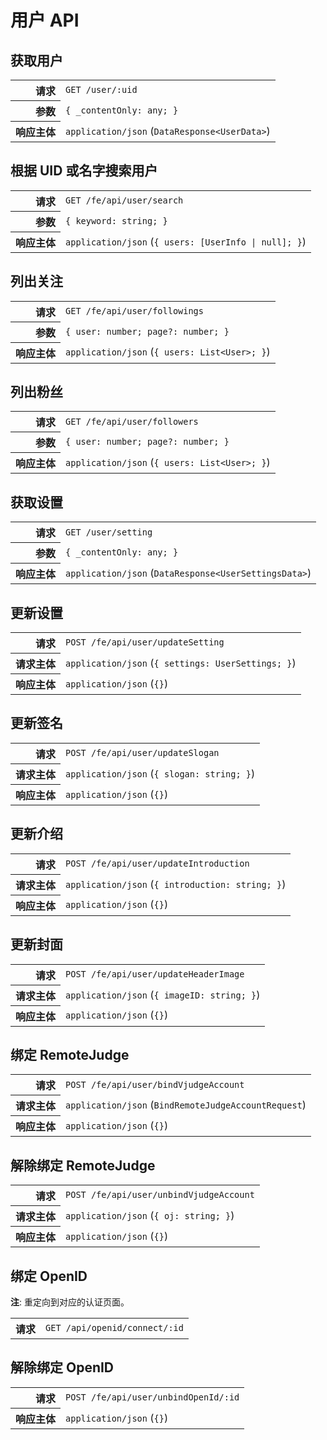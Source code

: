 # 用户 API

## 获取用户

<table>
  <tr>
    <th align="right">请求</th>
    <td><code>GET /user/:uid</code></td>
  </tr>
  <tr>
    <th align="right">参数</th>
    <td><code>{ _contentOnly: any; }</code></td>
  </tr>
  <tr>
    <th align="right">响应主体</th>
    <td><code>application/json</code> (<code>DataResponse&lt;UserData&gt;</code>)</td>
  </tr>
</table>

## 根据 UID 或名字搜索用户

<table>
  <tr>
    <th align="right">请求</th>
    <td><code>GET /fe/api/user/search</code></td>
  </tr>
  <tr>
    <th align="right">参数</th>
    <td><code>{ keyword: string; }</code></td>
  </tr>
  <tr>
    <th align="right">响应主体</th>
    <td><code>application/json</code> (<code>{ users: [UserInfo | null]; }</code>)</td>
  </tr>
</table>

## 列出关注

<table>
  <tr>
    <th align="right">请求</th>
    <td><code>GET /fe/api/user/followings</code></td>
  </tr>
  <tr>
    <th align="right">参数</th>
    <td><code>{ user: number; page?: number; }</code></td>
  </tr>
  <tr>
    <th align="right">响应主体</th>
    <td><code>application/json</code> (<code>{ users: List&lt;User&gt;; }</code>)</td>
  </tr>
</table>

## 列出粉丝

<table>
  <tr>
    <th align="right">请求</th>
    <td><code>GET /fe/api/user/followers</code></td>
  </tr>
  <tr>
    <th align="right">参数</th>
    <td><code>{ user: number; page?: number; }</code></td>
  </tr>
  <tr>
    <th align="right">响应主体</th>
    <td><code>application/json</code> (<code>{ users: List&lt;User&gt;; }</code>)</td>
  </tr>
</table>

## 获取设置

<table>
  <tr>
    <th align="right">请求</th>
    <td><code>GET /user/setting</code></td>
  </tr>
  <tr>
    <th align="right">参数</th>
    <td><code>{ _contentOnly: any; }</code></td>
  </tr>
  <tr>
    <th align="right">响应主体</th>
    <td><code>application/json</code> (<code>DataResponse&lt;UserSettingsData&gt;</code>)</td>
  </tr>
</table>

## 更新设置

<table>
  <tr>
    <th align="right">请求</th>
    <td><code>POST /fe/api/user/updateSetting</code></td>
  </tr>
  <tr>
    <th align="right">请求主体</th>
    <td><code>application/json</code> (<code>{ settings: UserSettings; }</code>)</td>
  </tr>
  <tr>
    <th align="right">响应主体</th>
    <td><code>application/json</code> (<code>{}</code>)</td>
  </tr>
</table>

## 更新签名

<table>
  <tr>
    <th align="right">请求</th>
    <td><code>POST /fe/api/user/updateSlogan</code></td>
  </tr>
  <tr>
    <th align="right">请求主体</th>
    <td><code>application/json</code> (<code>{ slogan: string; }</code>)</td>
  </tr>
  <tr>
    <th align="right">响应主体</th>
    <td><code>application/json</code> (<code>{}</code>)</td>
  </tr>
</table>

## 更新介绍

<table>
  <tr>
    <th align="right">请求</th>
    <td><code>POST /fe/api/user/updateIntroduction</code></td>
  </tr>
  <tr>
    <th align="right">请求主体</th>
    <td><code>application/json</code> (<code>{ introduction: string; }</code>)</td>
  </tr>
  <tr>
    <th align="right">响应主体</th>
    <td><code>application/json</code> (<code>{}</code>)</td>
  </tr>
</table>

## 更新封面

<table>
  <tr>
    <th align="right">请求</th>
    <td><code>POST /fe/api/user/updateHeaderImage</code></td>
  </tr>
  <tr>
    <th align="right">请求主体</th>
    <td><code>application/json</code> (<code>{ imageID: string; }</code>)</td>
  </tr>
  <tr>
    <th align="right">响应主体</th>
    <td><code>application/json</code> (<code>{}</code>)</td>
  </tr>
</table>

## 绑定 RemoteJudge

<table>
  <tr>
    <th align="right">请求</th>
    <td><code>POST /fe/api/user/bindVjudgeAccount</code></td>
  </tr>
  <tr>
    <th align="right">请求主体</th>
    <td><code>application/json</code> (<code>BindRemoteJudgeAccountRequest</code>)</td>
  </tr>
  <tr>
    <th align="right">响应主体</th>
    <td><code>application/json</code> (<code>{}</code>)</td>
  </tr>
</table>

## 解除绑定 RemoteJudge

<table>
  <tr>
    <th align="right">请求</th>
    <td><code>POST /fe/api/user/unbindVjudgeAccount</code></td>
  </tr>
  <tr>
    <th align="right">请求主体</th>
    <td><code>application/json</code> (<code>{ oj: string; }</code>)</td>
  </tr>
  <tr>
    <th align="right">响应主体</th>
    <td><code>application/json</code> (<code>{}</code>)</td>
  </tr>
</table>

## 绑定 OpenID

**注**: 重定向到对应的认证页面。

<table>
  <tr>
    <th align="right">请求</th>
    <td><code>GET /api/openid/connect/:id</code></td>
  </tr>
</table>

## 解除绑定 OpenID

<table>
  <tr>
    <th align="right">请求</th>
    <td><code>POST /fe/api/user/unbindOpenId/:id</code></td>
  </tr>
  <tr>
    <th align="right">响应主体</th>
    <td><code>application/json</code> (<code>{}</code>)</td>
  </tr>
</table>
